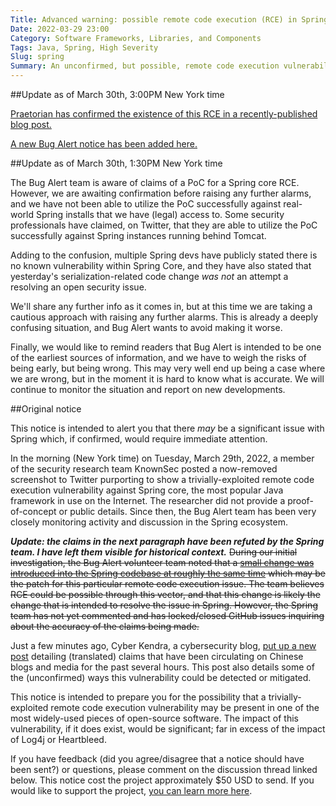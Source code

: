 ```yaml
---
Title: Advanced warning: possible remote code execution (RCE) in Spring, an extremely popular Java framework
Date: 2022-03-29 23:00
Category: Software Frameworks, Libraries, and Components
Tags: Java, Spring, High Severity
Slug: spring
Summary: An unconfirmed, but possible, remote code execution vulnerability is believed to exist in Spring, an extremely popular Java framework. This issue is likely easily exploited in common configurations. If confirmed, another notice will be sent out with a severity of 'critical'. While unconfirmed, the severity has been assigned 'high'.
---
```


##Update as of March 30th, 3:00PM New York time

[Praetorian has confirmed the existence of this RCE in a recently-published blog post.](https://www.praetorian.com/blog/spring-core-jdk9-rce/)

[A new Bug Alert notice has been added here.](/content/notices/2022-03-30-spring.html)

##Update as of March 30th, 1:30PM New York time

The Bug Alert team is aware of claims of a PoC for a Spring core RCE. However, we are awaiting confirmation before raising any further alarms, and we have not been able to utilize the PoC successfully against real-world Spring installs that we have (legal) access to. Some security professionals have claimed, on Twitter, that they are able to utilize the PoC successfully against Spring instances running behind Tomcat.

Adding to the confusion, multiple Spring devs have publicly stated there is no known vulnerability within Spring Core, and they have also stated that yesterday's serialization-related code change _was not_ an attempt a resolving an open security issue.

We'll share any further info as it comes in, but at this time we are taking a cautious approach with raising any further alarms. This is already a deeply confusing situation, and Bug Alert wants to avoid making it worse.

Finally, we would like to remind readers that Bug Alert is intended to be one of the earliest sources of information, and we have to weigh the risks of being early, but being wrong. This may very well end up being a case where we are wrong, but in the moment it is hard to know what is accurate. We will continue to monitor the situation and report on new developments.

##Original notice

This notice is intended to alert you that there _may_ be a significant issue with Spring which, if confirmed, would require immediate attention.

In the morning (New York time) on Tuesday, March 29th, 2022, a member of the security research team KnownSec posted a now-removed screenshot to Twitter purporting to show a trivially-exploited remote code execution vulnerability against Spring core, the most popular Java framework in use on the Internet. The researcher did not provide a proof-of-concept or public details. Since then, the Bug Alert team has been very closely monitoring activity and discussion in the Spring ecosystem.

***Update: the claims in the next paragraph have been refuted by the Spring team. I have left them visible for historical context.***
~~During our initial investigation, the Bug Alert volunteer team noted that a [small change was introduced into the Spring codebase at roughly the same time](https://github.com/spring-projects/spring-framework/commit/7f7fb58dd0dae86d22268a4b59ac7c72a6c22529#diff-6c2618839eda075efe4491842d3673eab8fe1e342f6d9ddc2bbda8556e595864L153) which may be the patch for this particular remote code execution issue. The team believes RCE could be possible through this vector, and that this change is likely the change that is intended to resolve the issue in Spring. However, the Spring team has not yet commented and has locked/closed GitHub issues inquiring about the accuracy of the claims being made.~~

Just a few minutes ago, Cyber Kendra, a cybersecurity blog, [put up a new post](https://www.cyberkendra.com/2022/03/springshell-rce-0-day-vulnerability.html) detailing (translated) claims that have been circulating on Chinese blogs and media for the past several hours. This post also details some of the (unconfirmed) ways this vulnerability could be detected or mitigated.

This notice is intended to prepare you for the possibility that a trivially-exploited remote code execution vulnerability may be present in one of the most widely-used pieces of open-source software. The impact of this vulnerability, if it does exist, would be significant; far in excess of the impact of Log4j or Heartbleed.

If you have feedback (did you agree/disagree that a notice should have been sent?) or questions, please comment on the discussion thread linked below. This notice cost the project approximately $50 USD to send. If you would like to support the project, [you can learn more here](https://bugalert.org/content/pages/financial-support.html).
